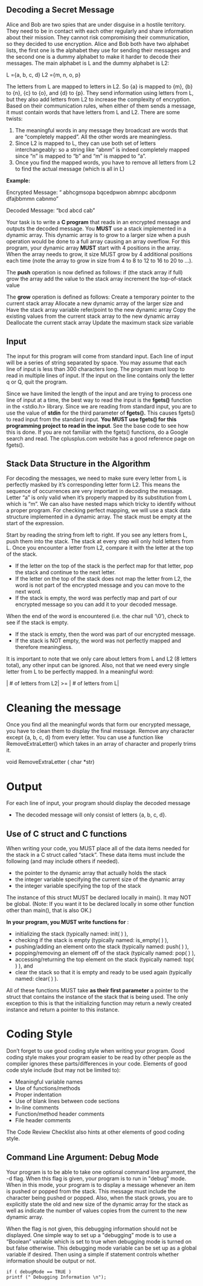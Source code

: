 

## Decoding a Secret Message

Alice and Bob are two spies that are under disguise in a hostile territory. They need to be in contact
with each other regularly and share information about their mission. They cannot risk compromising
their communication, so they decided to use encryption.
Alice and Bob both have two alphabet lists, the first one is the alphabet they use for sending their
messages and the second one is a dummy alphabet to make it harder to decode their messages. The
main alphabet is L and the dummy alphabet is L2:

L ={a, b, c, d}
L2 ={m, n, o, p}

The letters from L are mapped to letters in L2. So {a} is mapped to {m}, {b} to {n}, {c} to {o}, and
{d} to {p}. They send information using letters from L, but they also add letters from L2 to increase
the complexity of encryption. Based on their communication rules, when either of them sends a
message, it must contain words that have letters from L and L2. There are some twists:

1. The meaningful words in any message they broadcast are words that are “completely
    mapped”. All the other words are meaningless.
2. Since L2 is mapped to L, they can use both set of letters interchangeably: so a string like
    “abnm” is indeed completely mapped since “n” is mapped to “b” and “m” is mapped to “a”.
3. Once you find the mapped words, you have to remove all letters from L2 to find the actual
    message (which is all in L)

**Example:**

Encrypted Message: “ abhcgmsopa bqcedpwon abmnpc abcdponm dfajbbmmn cabnmo”

Decoded Message: “bcd abcd cab”

Your task is to write a **C program** that reads in an encrypted message and outputs the decoded
message. You **MUST** use a stack implemented in a dynamic array. This dynamic array is to grow to
a larger size when a push operation would be done to a full array causing an array overflow. For this
program, your dynamic array **MUST** start with 4 positions in the array. When the array needs to
grow, it size MUST grow by 4 additional positions each time (note the array to grow in size from 4 to
8 to 12 to 16 to 20 to ...).

The **push** operation is now defined as follows:
if (the stack array if full)
grow the array
add the value to the stack array
increment the top-of-stack value


The **grow** operation is defined as follows:
Create a temporary pointer to the current stack array
Allocate a new dynamic array of the larger size and Have the stack array variable refer/point
to the new dynamic array
Copy the existing values from the current stack array to the new dynamic array
Deallocate the current stack array
Update the maximum stack size variable

## Input

The input for this program will come from standard input. Each line of input will be a series of string
separated by space. You may assume that each line of input is less than 300 characters long. The
program must loop to read in multiple lines of input. If the input on the line contains only the letter q
or Q, quit the program.

Since we have limited the length of the input and are trying to process one line of input at a time, the
best way to read the input is the **fgets()** function in the <stdio.h> library. Since we are reading from
standard input, you are to use the value of **stdin** for the third parameter of **fgets().** This causes fgets()
to read input from the standard input. **You MUST use fgets() for this programming project to
read in the input**. See the base code to see how this is done. If you are not familiar with the fgets()
functions, do a Google search and read. The cplusplus.com website has a good reference page on
fgets().

## Stack Data Structure in the Algorithm

For decoding the messages, we need to make sure every letter from L is perfectly masked by it’s
corresponding letter form L2. This means the sequence of occurrences are very important in
decoding the message. Letter “a” is only valid when it’s properly mapped by its substitution from L
which is “m”. We can also have nested maps which tricky to identify without a proper program.
For checking perfect mapping, we will use a stack data structure implemented in a dynamic array.
The stack must be empty at the start of the expression.

Start by reading the string from left to right. If you see any letters from L, push them into the stack.
The stack at every step will only hold letters from L.
Once you encounter a letter from L2, compare it with the letter at the top of the stack.

- If the letter on the top of the stack is the perfect map for that letter, pop the stack and continue
    to the next letter.
- If the letter on the top of the stack does not map the letter from L2, the word is not part of the
    encrypted message and you can move to the next word.
- If the stack is empty, the word was perfectly map and part of our encrypted message so you can
    add it to your decoded message.

When the end of the word is encountered (i.e. the char null ‘\0’), check to see if the stack is empty.

- If the stack is empty, then the word was part of our encrypted message.
- If the stack is NOT empty, the word was not perfectly mapped and therefore meaningless.


It is important to note that we only care about letters from L and L2 (8 letters total), any other input
can be ignored.
Also, not that we need every single letter from L to be perfectly mapped. In a meaningful word:

| # of letters from L2| >= | # of letters from L|

# Cleaning the message

Once you find all the meaningful words that form our encrypted message, you have to clean them to
display the final message. Remove any character except {a, b, c, d} from every letter. You can use a
function like RemoveExtraLetter() which takes in an array of character and properly trims it.

void RemoveExtraLetter ( char *str)

# Output

For each line of input, your program should display the decoded message

- The decoded message will only consist of letters {a, b, c, d}.

## Use of C struct and C functions

When writing your code, you MUST place all of the data items needed for the stack in a C struct
called “stack”. These data items must include the following (and may include others if needed).

- the pointer to the dynamic array that actually holds the stack
- the integer variable specifying the current size of the dynamic array
- the integer variable specifying the top of the stack

The instance of this struct MUST be declared locally in main(). It may NOT be global. (Note: If you
want it to be declared locally in some other function other than main(), that is also OK.)

**In your program, you MUST write functions for** :

- initializing the stack (typically named: init( ) ),
- checking if the stack is empty (typically named: is_empty( ) ),
- pushing/adding an element onto the stack (typically named: push( ) ),
- popping/removing an element off of the stack (typically named: pop( ) ),
- accessing/returning the top element on the stack (typically named: top( ) ), and
- clear the stack so that it is empty and ready to be used again (typically named: clear( ) ).

All of these functions MUST take **as their first parameter** a pointer to the struct that contains the
instance of the stack that is being used. The only exception to this is that the initializing function may
return a newly created instance and return a pointer to this instance.


# Coding Style

Don’t forget to use good coding style when writing your program. Good coding style makes
your program easier to be read by other people as the compiler ignores these parts/differences in
your code. Elements of good code style include (but may not be limited to):

- Meaningful variable names
- Use of functions/methods
- Proper indentation
- Use of blank lines between code sections
- In-line comments
- Function/method header comments
- File header comments

The Code Review Checklist also hints at other elements of good coding style.

## Command Line Argument: Debug Mode

Your program is to be able to take one optional command line argument, the -d flag. When this flag
is given, your program is to run in "debug" mode. When in this mode, your program is to display a
message whenever an item is pushed or popped from the stack. This message must include the
character being pushed or popped. Also, when the stack grows, you are to explicitly state the old and
new size of the dynamic array for the stack as well as indicate the number of values copies from the
current to the new dynamic array.

When the flag is not given, this debugging information should not be displayed. One simple way to
set up a "debugging" mode is to use a “Boolean” variable which is set to true when debugging mode
is turned on but false otherwise. This debugging mode variable can be set up as a global variable if
desired. Then using a simple if statement controls whether information should be output or not.

```
if ( debugMode == TRUE )
printf (" Debugging Information \n");
```


